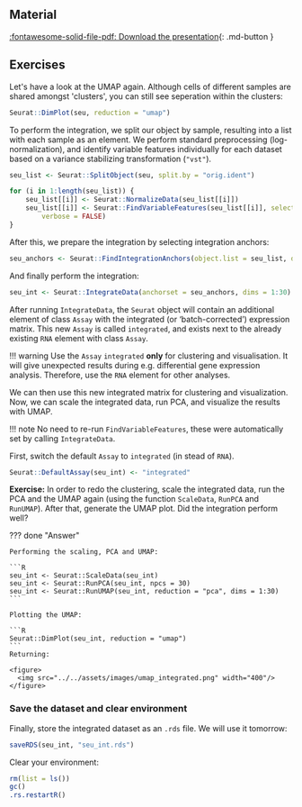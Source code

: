 
## Material

[:fontawesome-solid-file-pdf: Download the presentation](../assets/pdf/Integration_only.pdf){: .md-button }

## Exercises

Let's have a look at the UMAP again. Although cells of different samples are shared amongst 'clusters', you can still see seperation within the clusters:

```R
Seurat::DimPlot(seu, reduction = "umap")
```

To perform the integration, we split our object by sample, resulting into a list with each sample as an element. We perform standard preprocessing (log-normalization), and identify variable features individually for each dataset based on a variance stabilizing transformation (`"vst"`).

```R
seu_list <- Seurat::SplitObject(seu, split.by = "orig.ident")

for (i in 1:length(seu_list)) {
    seu_list[[i]] <- Seurat::NormalizeData(seu_list[[i]])
    seu_list[[i]] <- Seurat::FindVariableFeatures(seu_list[[i]], selection.method = "vst", nfeatures = 2000,
        verbose = FALSE)
}
```

After this, we prepare the integration by selecting integration anchors:

```R
seu_anchors <- Seurat::FindIntegrationAnchors(object.list = seu_list, dims = 1:30)
```

And finally perform the integration:

```R
seu_int <- Seurat::IntegrateData(anchorset = seu_anchors, dims = 1:30)
```

After running `IntegrateData`, the `Seurat` object will contain an additional element of class `Assay` with the integrated (or ‘batch-corrected’) expression matrix. This new `Assay` is called `integrated`, and exists next to the already existing `RNA` element with class `Assay`.

!!! warning
    Use the `Assay` `integrated` **only** for clustering and visualisation. It will give unexpected results during e.g. differential gene expression analysis. Therefore, use the `RNA` element for other analyses.

We can then use this new integrated matrix for clustering and visualization. Now, we can scale the integrated data, run PCA, and visualize the results with UMAP.

!!! note
    No need to re-run `FindVariableFeatures`, these were automatically set by calling `IntegrateData`.

First, switch the default `Assay` to `integrated` (in stead of `RNA`).

```R
Seurat::DefaultAssay(seu_int) <- "integrated"
```

**Exercise:** In order to redo the clustering, scale the integrated data, run the PCA and the UMAP again (using the function `ScaleData`, `RunPCA` and `RunUMAP`). After that, generate the UMAP plot. Did the integration perform well?

??? done "Answer"

    Performing the scaling, PCA and UMAP:

    ```R
    seu_int <- Seurat::ScaleData(seu_int)
    seu_int <- Seurat::RunPCA(seu_int, npcs = 30)
    seu_int <- Seurat::RunUMAP(seu_int, reduction = "pca", dims = 1:30)
    ```

    Plotting the UMAP:

    ```R
    Seurat::DimPlot(seu_int, reduction = "umap")
    ```
    Returning:

    <figure>
      <img src="../../assets/images/umap_integrated.png" width="400"/>
    </figure>


### Save the dataset and clear environment

Finally, store the integrated dataset as an `.rds` file. We will use it tomorrow:

```R
saveRDS(seu_int, "seu_int.rds")
```

Clear your environment:

```R
rm(list = ls())
gc()
.rs.restartR()
```
